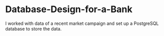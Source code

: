 # Database-Design-for-a-Bank
I worked with data of a recent market campaign and set up a PostgreSQL database to store the data.
